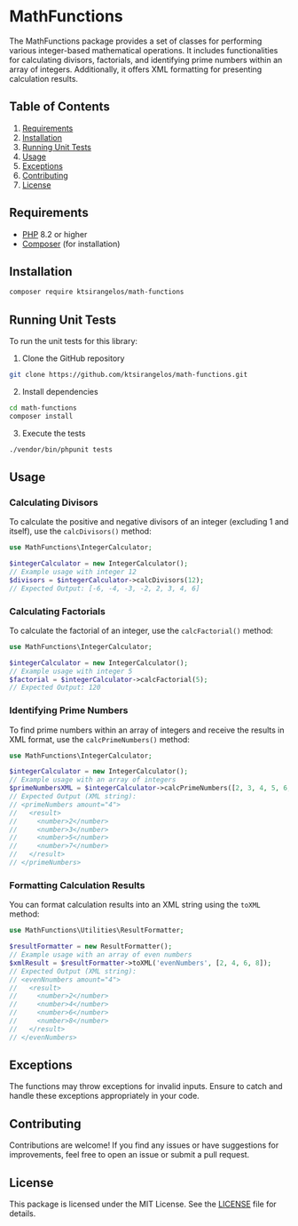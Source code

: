 # MathFunctions

The MathFunctions package provides a set of classes for performing various integer-based mathematical operations. It includes functionalities for calculating divisors, factorials, and identifying prime numbers within an array of integers. Additionally, it offers XML formatting for presenting calculation results.

## Table of Contents

1. [Requirements](#requirements)
2. [Installation](#installation)
3. [Running Unit Tests](#running-unit-tests)
4. [Usage](#usage)
5. [Exceptions](#exceptions)
6. [Contributing](#contributing)
7. [License](#license)

## Requirements

- [PHP](https://www.php.net/) 8.2 or higher
- [Composer](https://getcomposer.org/) (for installation)

## Installation

```bash
composer require ktsirangelos/math-functions
```

## Running Unit Tests

To run the unit tests for this library:

1. Clone the GitHub repository

```bash
git clone https://github.com/ktsirangelos/math-functions.git
```

2. Install dependencies

```bash
cd math-functions
composer install
```

3. Execute the tests

```bash
./vendor/bin/phpunit tests
```

## Usage

### Calculating Divisors

To calculate the positive and negative divisors of an integer (excluding 1 and itself), use the `calcDivisors()` method:

```php
use MathFunctions\IntegerCalculator;

$integerCalculator = new IntegerCalculator();
// Example usage with integer 12
$divisors = $integerCalculator->calcDivisors(12);
// Expected Output: [-6, -4, -3, -2, 2, 3, 4, 6]
```

### Calculating Factorials

To calculate the factorial of an integer, use the `calcFactorial()` method:

```php
use MathFunctions\IntegerCalculator;

$integerCalculator = new IntegerCalculator();
// Example usage with integer 5
$factorial = $integerCalculator->calcFactorial(5);
// Expected Output: 120
```

### Identifying Prime Numbers

To find prime numbers within an array of integers and receive the results in XML format, use the `calcPrimeNumbers()` method:

```php
use MathFunctions\IntegerCalculator;

$integerCalculator = new IntegerCalculator();
// Example usage with an array of integers
$primeNumbersXML = $integerCalculator->calcPrimeNumbers([2, 3, 4, 5, 6, 7]);
// Expected Output (XML string):
// <primeNumbers amount="4">
//   <result>
//     <number>2</number>
//     <number>3</number>
//     <number>5</number>
//     <number>7</number>
//   </result>
// </primeNumbers>
```

### Formatting Calculation Results

You can format calculation results into an XML string using the `toXML` method:

```php
use MathFunctions\Utilities\ResultFormatter;

$resultFormatter = new ResultFormatter();
// Example usage with an array of even numbers
$xmlResult = $resultFormatter->toXML('evenNumbers', [2, 4, 6, 8]);
// Expected Output (XML string):
// <evenNnumbers amount="4">
//   <result>
//     <number>2</number>
//     <number>4</number>
//     <number>6</number>
//     <number>8</number>
//   </result>
// </evenNumbers>
```

## Exceptions

The functions may throw exceptions for invalid inputs. Ensure to catch and handle these exceptions appropriately in your code.

## Contributing

Contributions are welcome! If you find any issues or have suggestions for improvements, feel free to open an issue or submit a pull request.

## License

This package is licensed under the MIT License. See the [LICENSE](./LICENSE) file for details.
